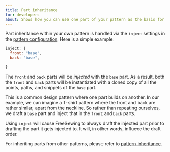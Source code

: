 ```yaml
---
title: Part inheritance
for: developers
about: Shows how you can use one part of your pattern as the basis for another
---
```


Part inheritance within your own pattern is handled via the `inject` settings in
the [pattern configuration](/reference/config/). Here is a simple example:

```js
inject: {
  front: "base",
  back: "base",

}
```

The `front` and `back` parts will be *injected* with the `base` part. As a result, both 
the `front` and `back` parts will be instantiated with a cloned copy of all the points, paths, 
and snippets of the `base` part.

This is a common design pattern where one part builds on another. In our example, we can imagine
a T-shirt pattern where the front and back are rather similar, apart from the neckline.
So rather than repeating ourselves, we draft a `base` part and inject that in the `front` and 
`back` parts.

Using `inject` will cause FreeSewing to always draft the injected part prior to 
drafting the part it gets injected to. It will, in other words, influece the draft order.

<Note>

For inheriting parts from other patterns, please refer to [pattern inheritance](/howtos/core/inheritance/).

</Note>
